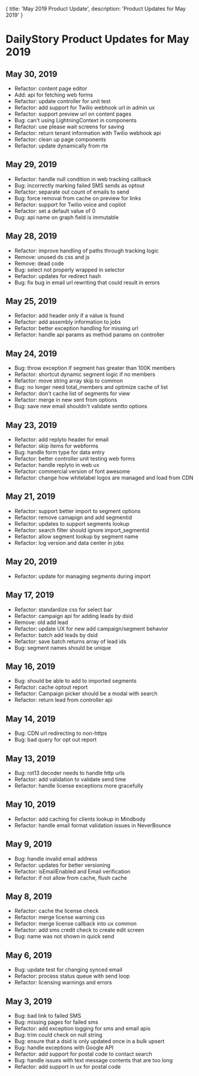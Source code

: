 {
	title: 'May 2019 Product Update',
	description: 'Product Updates for May 2019'
}
# DailyStory Product Updates for May 2019
## May 30, 2019
* Refactor: content page editor
* Add: api for fetching web forms
* Refactor: update controller for unit test
* Refactor: add support for Twilio webhook url in admin ux
* Refactor: support preview url on content pages
* Bug: can't using LightningContext in components
* Refactor: use please wait screens for saving
* Refactor: return tenant information with Twilio webhook api
* Refactor: clean up page components
* Refactor: update dynamically from rte

## May 29, 2019
* Refactor: handle null condition in web tracking callback
* Bug: incorrectly marking failed SMS sends as optout
* Refactor: separate out count of emails to send
* Bug: force removal from cache on preview for links
* Refactor: support for Twilio voice and copilot
* Refactor: set a default value of 0
* Bug: api name on graph field is immutable

## May 28, 2019
* Refactor: improve handling of paths through tracking logic
* Remove: unused ds css and js
* Remove: dead code
* Bug: select not properly wrapped in selector
* Refactor: updates for redirect hash
* Bug: fix bug in email url rewriting that could result in errors

## May 25, 2019
* Refactor: add header only if a value is found
* Refactor: add assembly information to jobs
* Refactor: better exception handling for missing url
* Refactor: handle api params as method params on controller

## May 24, 2019
* Bug: throw exception if segment has greater than 100K members
* Refactor: shortcut dynamic segment logic if no members
* Refactor: move string array skip to common
* Bug: no longer need total_members and optimize cache of list
* Refactor: don't cache list of segments for view
* Refactor: merge in new sent from options
* Bug: save new email shouldn't validate sentto options

## May 23, 2019
* Refactor: add replyto header for email
* Refactor: skip items for webforms
* Bug: handle form type for data entry
* Refactor: better controller unit testing web forms
* Refactor: handle replyto in web ux
* Refactor: commercial version of font awesome
* Refactor: change how whitelabel logos are managed and load from CDN

## May 21, 2019
* Refactor: support better import to segment options
* Refactor: remove camapign and add segmentid
* Refactor: updates to support segments lookup
* Refactor: search filter should ignore import_segmentid
* Refactor: allow segment lookup by segment name
* Refactor: log version and data center in jobs

## May 20, 2019
* Refactor: update for managing segments during import

## May 17, 2019
* Refactor: standardize css for select bar
* Refactor: campaign api for adding leads by dsid
* Remove: old add lead 
* Refactor: update UX for new add campaign/segment behavior
* Refactor: batch add leads by dsid
* Refactor: save batch returns array of lead ids
* Bug: segment names should be unique

## May 16, 2019
* Bug: should be able to add to imported segments
* Refactor: cache optout report
* Refactor: Campaign picker should be a modal with search
* Refactor: return lead from controller api

## May 14, 2019
* Bug: CDN url redirecting to non-https
* Bug: bad query for opt out report

## May 13, 2019
* Bug: rot13 decoder needs to handle http urls
* Refactor: add validation to validate send time
* Refactor: handle license exceptions more gracefully

## May 10, 2019
* Refactor: add caching for clients lookup in Mindbody
* Refactor: handle email format validation issues in NeverBounce

## May 9, 2019
* Bug: handle invalid email address
* Refactor: updates for better versioning
* Refactor: isEmailEnabled and Email verification
* Refactor: if not allow from cache, flush cache

## May 8, 2019
* Refactor: cache the license check
* Refactor: merge license warning css
* Refactor: merge license callback into ux common
* Refactor: add sms credit check to create edit screen
* Bug: name was not shown in quick send

## May 6, 2019
* Bug: update test for changing synced email
* Refactor: process status queue with send loop
* Refactor: licensing warnings and errors

## May 3, 2019
* Bug: bad link to failed SMS
* Bug: missing pages for failed sms
* Refactor: add exception logging for sms and email apis
* Bug: trim could check on null string
* Bug: ensure that a dsid is only updated once in a bulk upsert
* Bug: handle exceptions with Google API
* Refactor: add support for postal code to contact search
* Bug: handle issues with text message contents that are too long
* Refactor: add support in ux for postal code